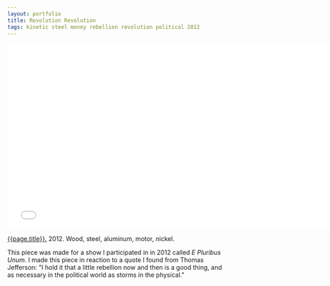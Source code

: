 ```yaml
---
layout: portfolio
title: Revolution Revolution
tags: kinetic steel money rebellion revolution political 2012
---
```


<iframe src="//player.vimeo.com/video/56941581?title=0&amp;byline=0&amp;portrait=0" width="750" height="422" frameborder="0" webkitallowfullscreen mozallowfullscreen allowfullscreen></iframe> 

[{{page.title}}.](http://vimeo.com/56941581)  2012.  Wood, steel, aluminum, motor, nickel.

This piece was made for a show I participated in in 2012 called *E Pluribus Unum*.  I made this piece in reaction to a quote I found from Thomas Jefferson: "I hold it that a little rebellion now and then is a good thing, and as necessary in the political world as storms in the physical."